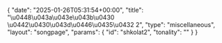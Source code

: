 {
    "date": "2025-01-26T05:31:54+00:00",
    "title": "\u0448\u043a\u043e\u043b\u0430 \u0442\u0430\u043d\u0446\u0435\u0432 2",
    "type": "miscellaneous",
    "layout": "songpage",
    "params": {
        "id": "shkolat2",
        "tonality": ""
    }
}